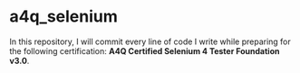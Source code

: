 # a4q_selenium

In this repository, I will commit every line of code I write while preparing for the following certification: **A4Q Certified Selenium 4 Tester Foundation v3.0**.
